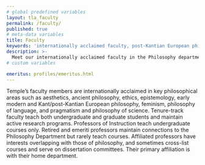 ```yaml
---
# global predefined variables
layout: tla_faculty
permalink: /faculty/
published: true
# meta-data variables
title: Faculty
keywords: 'internationally acclaimed faculty, post-Kantian European philosophy, professors, faculty'
description: >-
  Meet our internationally acclaimed faculty in the Philosophy department of the College of Liberal Arts at Temple University!
# custom variables

emeritus: profiles/emeritus.html
---
```

Temple’s faculty members are internationally acclaimed in key philosophical areas such as aesthetics, ancient philosophy, ethics, epistemology, early modern and Kant/post-Kantian European philosophy, feminism, philosophy of language, and pragmatism and philosophy of science. Tenure-track faculty teach both undergraduate and graduate students and maintain active research programs. Professors of Instruction teach undergraduate courses only. Retired and emeriti professors maintain connections to the Philosophy Department but rarely teach courses. Affiliated professors have interests overlapping with those of philosophy, and sometimes cross-list courses and serve on dissertation committees. Their primary affiliation is with their home department.
